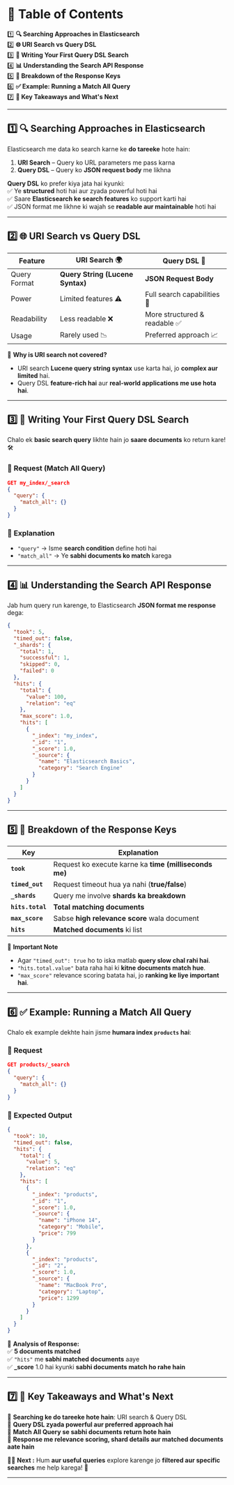 # 📌 **Table of Contents**  

1️⃣ **🔍 Searching Approaches in Elasticsearch**  
2️⃣ **🌐 URI Search vs Query DSL**  
3️⃣ **📝 Writing Your First Query DSL Search**  
4️⃣ **📊 Understanding the Search API Response**  
5️⃣ **🔢 Breakdown of the Response Keys**  
6️⃣ **✅ Example: Running a Match All Query**  
7️⃣ **📌 Key Takeaways and What's Next**  

---

## 1️⃣ 🔍 **Searching Approaches in Elasticsearch**  

Elasticsearch me data ko search karne ke **do tareeke** hote hain:  

1. **URI Search** – Query ko URL parameters me pass karna  
2. **Query DSL** – Query ko **JSON request body** me likhna  

**Query DSL** ko prefer kiya jata hai kyunki:  
✅ Ye **structured** hoti hai aur zyada powerful hoti hai  
✅ Saare **Elasticsearch ke search features** ko support karti hai  
✅ JSON format me likhne ki wajah se **readable aur maintainable** hoti hai  

---

## 2️⃣ 🌐 **URI Search vs Query DSL**  

| Feature        | URI Search 🌍 | Query DSL 📝 |
|---------------|-------------|-------------|
| Query Format  | **Query String (Lucene Syntax)** | **JSON Request Body** |
| Power         | Limited features ⚠️ | Full search capabilities 🚀 |
| Readability   | Less readable ❌ | More structured & readable ✅ |
| Usage        | Rarely used 📉 | Preferred approach 📈 |

🔴 **Why is URI search not covered?**  
- URI search **Lucene query string syntax** use karta hai, jo **complex aur limited** hai.  
- Query DSL **feature-rich hai** aur **real-world applications me use hota hai**.  

---

## 3️⃣ 📝 **Writing Your First Query DSL Search**  

Chalo ek **basic search query** likhte hain jo **saare documents** ko return kare! 🛠️  

### 🔹 **Request** (Match All Query)  
```json
GET my_index/_search
{
  "query": {
    "match_all": {}
  }
}
```

### 🔹 **Explanation**  
- `"query"` → Isme **search condition** define hoti hai  
- `"match_all"` → Ye **sabhi documents ko match** karega  

---

## 4️⃣ 📊 **Understanding the Search API Response**  

Jab hum query run karenge, to Elasticsearch **JSON format me response** dega:  

```json
{
  "took": 5,
  "timed_out": false,
  "_shards": {
    "total": 1,
    "successful": 1,
    "skipped": 0,
    "failed": 0
  },
  "hits": {
    "total": {
      "value": 100,
      "relation": "eq"
    },
    "max_score": 1.0,
    "hits": [
      {
        "_index": "my_index",
        "_id": "1",
        "_score": 1.0,
        "_source": {
          "name": "Elasticsearch Basics",
          "category": "Search Engine"
        }
      }
    ]
  }
}
```

---

## 5️⃣ 🔢 **Breakdown of the Response Keys**  

| **Key**        | **Explanation** |
|---------------|---------------|
| **`took`**     | Request ko execute karne ka **time (milliseconds me)** |
| **`timed_out`** | Request timeout hua ya nahi (**true/false**) |
| **`_shards`**  | Query me involve **shards ka breakdown** |
| **`hits.total`** | **Total matching documents** |
| **`max_score`** | Sabse **high relevance score** wala document |
| **`hits`** | **Matched documents** ki list |

📌 **Important Note**  
- Agar `"timed_out": true` ho to iska matlab **query slow chal rahi hai**.  
- `"hits.total.value"` bata raha hai ki **kitne documents match hue**.  
- `"max_score"` relevance scoring batata hai, jo **ranking ke liye important hai**.  

---

## 6️⃣ ✅ **Example: Running a Match All Query**  

Chalo ek example dekhte hain jisme **humara index `products` hai**:  

### 🔹 **Request**  
```json
GET products/_search
{
  "query": {
    "match_all": {}
  }
}
```

### 🔹 **Expected Output**  
```json
{
  "took": 10,
  "timed_out": false,
  "hits": {
    "total": {
      "value": 5,
      "relation": "eq"
    },
    "hits": [
      {
        "_index": "products",
        "_id": "1",
        "_score": 1.0,
        "_source": {
          "name": "iPhone 14",
          "category": "Mobile",
          "price": 799
        }
      },
      {
        "_index": "products",
        "_id": "2",
        "_score": 1.0,
        "_source": {
          "name": "MacBook Pro",
          "category": "Laptop",
          "price": 1299
        }
      }
    ]
  }
}
```

📌 **Analysis of Response:**  
✅ **5 documents matched**  
✅ `"hits"` me **sabhi matched documents** aaye  
✅ **_score** 1.0 hai kyunki **sabhi documents match ho rahe hain**  

---

## 7️⃣ 📌 **Key Takeaways and What's Next**  

🔹 **Searching ke do tareeke hote hain**: URI search & Query DSL  
🔹 **Query DSL zyada powerful aur preferred approach hai**  
🔹 **Match All Query se sabhi documents return hote hain**  
🔹 **Response me relevance scoring, shard details aur matched documents aate hain**  

👨‍💻 **Next :** Hum **aur useful queries** explore karenge jo **filtered aur specific searches** me help karega! 🚀  

---

